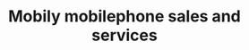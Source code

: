 ---
title: "Mobily mobilephone sales and services"
url: /thiruvananthapuram/mobily-mobilephone-sales-and-services/
shop: shop
---